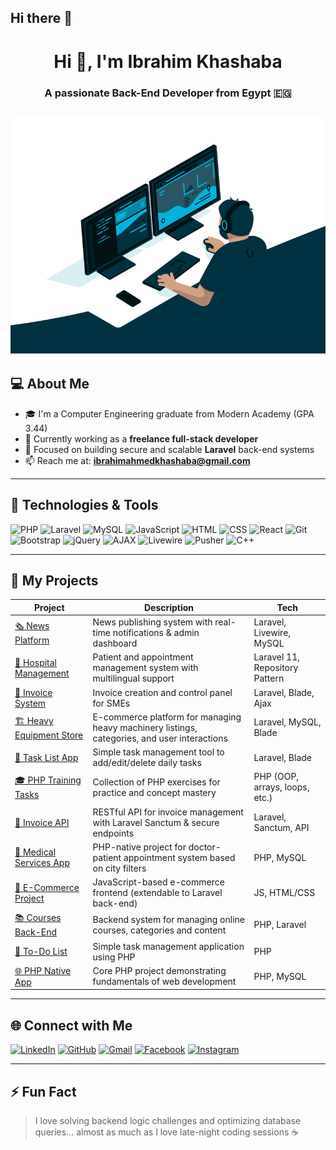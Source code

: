## Hi there 👋
<h1 align="center">Hi 👋, I'm Ibrahim Khashaba</h1>
<h3 align="center">A passionate Back-End Developer from Egypt 🇪🇬</h3>

![My GIF](./assets/imgs/code.gif)
---

## 💻 About Me

- 🎓 I'm a Computer Engineering graduate from Modern Academy (GPA 3.44)
- 💼 Currently working as a **freelance full-stack developer**
- 🚀 Focused on building secure and scalable **Laravel** back-end systems
- 📫 Reach me at: **ibrahimahmedkhashaba@gmail.com**

---

## 🔧 Technologies & Tools

![PHP](https://img.shields.io/badge/-PHP-777BB4?style=flat&logo=php&logoColor=white)
![Laravel](https://img.shields.io/badge/-Laravel-F55247?style=flat&logo=laravel&logoColor=white)
![MySQL](https://img.shields.io/badge/-MySQL-4479A1?style=flat&logo=mysql&logoColor=white)
![JavaScript](https://img.shields.io/badge/-JavaScript-F7DF1E?style=flat&logo=javascript&logoColor=black)
![HTML](https://img.shields.io/badge/-HTML5-E34F26?style=flat&logo=html5&logoColor=white)
![CSS](https://img.shields.io/badge/-CSS3-1572B6?style=flat&logo=css3&logoColor=white)
![React](https://img.shields.io/badge/-React-61DAFB?style=flat&logo=react&logoColor=black)
![Git](https://img.shields.io/badge/-Git-F05032?style=flat&logo=git&logoColor=white)
![Bootstrap](https://img.shields.io/badge/-Bootstrap-7952B3?style=flat&logo=bootstrap&logoColor=white)
![jQuery](https://img.shields.io/badge/-jQuery-0769AD?style=flat&logo=jquery&logoColor=white)
![AJAX](https://img.shields.io/badge/-AJAX-005571?style=flat&logo=xml&logoColor=white)
![Livewire](https://img.shields.io/badge/-Livewire-4E5D94?style=flat&logo=laravel&logoColor=white)
![Pusher](https://img.shields.io/badge/-Pusher-1F74BD?style=flat&logo=pusher&logoColor=white)
![C++](https://img.shields.io/badge/-C++-00599C?style=flat&logo=c%2b%2b&logoColor=white)


---

## 📂 My Projects

| Project | Description | Tech |
|--------|-------------|------|
| [🗞️ News Platform](https://github.com/IbrahimAhmedKhashaba/news) | News publishing system with real-time notifications & admin dashboard | Laravel, Livewire, MySQL |
| [🏥 Hospital Management](https://github.com/IbrahimAhmedKhashaba/hospitals) | Patient and appointment management system with multilingual support | Laravel 11, Repository Pattern |
| [📄 Invoice System](https://github.com/IbrahimAhmedKhashaba/Invoices-project) | Invoice creation and control panel for SMEs | Laravel, Blade, Ajax |
| [🏗️ Heavy Equipment Store](https://github.com/IbrahimAhmedKhashaba/heavy-equipment-store) | E-commerce platform for managing heavy machinery listings, categories, and user interactions | Laravel, MySQL, Blade |
| [📝 Task List App](https://github.com/IbrahimAhmedKhashaba/task_list) | Simple task management tool to add/edit/delete daily tasks | Laravel, Blade |
| [🎓 PHP Training Tasks](https://github.com/IbrahimAhmedKhashaba/php_training_tasks) | Collection of PHP exercises for practice and concept mastery | PHP (OOP, arrays, loops, etc.) |
| [🧾 Invoice API](https://github.com/IbrahimAhmedKhashaba/apiInvoices) | RESTful API for invoice management with Laravel Sanctum & secure endpoints | Laravel, Sanctum, API |
| [💉 Medical Services App](https://github.com/IbrahimAhmedKhashaba/medical-services) | PHP-native project for doctor-patient appointment system based on city filters | PHP, MySQL |
| [🛒 E-Commerce Project](https://github.com/IbrahimAhmedKhashaba/e-commerce-project) | JavaScript-based e-commerce frontend (extendable to Laravel back-end) | JS, HTML/CSS |
| [📚 Courses Back-End](https://github.com/IbrahimAhmedKhashaba/courses-back-end-) | Backend system for managing online courses, categories and content | PHP, Laravel |
| [📝 To-Do List](https://github.com/IbrahimAhmedKhashaba/toDOList) | Simple task management application using PHP | PHP |
| [🌐 PHP Native App](https://github.com/IbrahimAhmedKhashaba/php-native) | Core PHP project demonstrating fundamentals of web development | PHP, MySQL |

---

## 🌐 Connect with Me

[![LinkedIn](https://img.shields.io/badge/-LinkedIn-0077B5?style=flat&logo=linkedin&logoColor=white)](https://www.linkedin.com/in/ibrahim-khashaba-9167a323b)
[![GitHub](https://img.shields.io/badge/-GitHub-181717?style=flat&logo=github&logoColor=white)](https://github.com/IbrahimAhmedKhashaba)
[![Gmail](https://img.shields.io/badge/-Gmail-EA4335?style=flat&logo=gmail&logoColor=white)](mailto:ibrahimahmedkhashaba@gmail.com)
[![Facebook](https://img.shields.io/badge/-Facebook-1877F2?style=flat&logo=facebook&logoColor=white)](https://www.facebook.com/ibrahim.khashaba.969)
[![Instagram](https://img.shields.io/badge/-Instagram-E4405F?style=flat&logo=instagram&logoColor=white)](https://www.instagram.com/f4brey/)

---

## ⚡ Fun Fact
> I love solving backend logic challenges and optimizing database queries... almost as much as I love late-night coding sessions ☕
